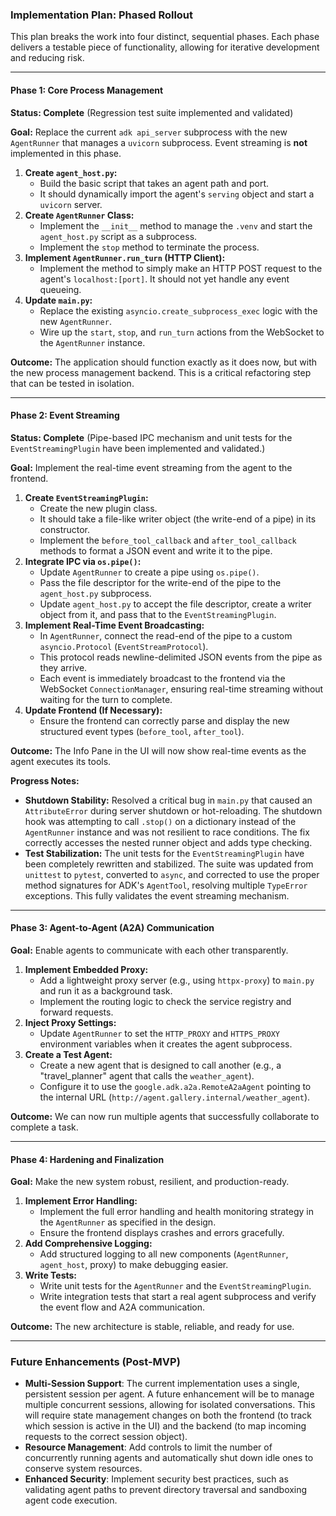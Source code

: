 ### **Implementation Plan: Phased Rollout**

This plan breaks the work into four distinct, sequential phases. Each phase delivers a testable piece of functionality, allowing for iterative development and reducing risk.

---

#### **Phase 1: Core Process Management**

**Status: Complete** (Regression test suite implemented and validated)

**Goal:** Replace the current `adk api_server` subprocess with the new `AgentRunner` that manages a `uvicorn` subprocess. Event streaming is **not** implemented in this phase.

1.  **Create `agent_host.py`:**
    *   Build the basic script that takes an agent path and port.
    *   It should dynamically import the agent's `serving` object and start a `uvicorn` server.
2.  **Create `AgentRunner` Class:**
    *   Implement the `__init__` method to manage the `.venv` and start the `agent_host.py` script as a subprocess.
    *   Implement the `stop` method to terminate the process.
3.  **Implement `AgentRunner.run_turn` (HTTP Client):**
    *   Implement the method to simply make an HTTP POST request to the agent's `localhost:[port]`. It should not yet handle any event queueing.
4.  **Update `main.py`:**
    *   Replace the existing `asyncio.create_subprocess_exec` logic with the new `AgentRunner`.
    *   Wire up the `start`, `stop`, and `run_turn` actions from the WebSocket to the `AgentRunner` instance.

**Outcome:** The application should function exactly as it does now, but with the new process management backend. This is a critical refactoring step that can be tested in isolation.

---

#### **Phase 2: Event Streaming**

**Status: Complete** (Pipe-based IPC mechanism and unit tests for the `EventStreamingPlugin` have been implemented and validated.)

**Goal:** Implement the real-time event streaming from the agent to the frontend.

1.  **Create `EventStreamingPlugin`:**
    *   Create the new plugin class.
    *   It should take a file-like writer object (the write-end of a pipe) in its constructor.
    *   Implement the `before_tool_callback` and `after_tool_callback` methods to format a JSON event and write it to the pipe.
2.  **Integrate IPC via `os.pipe()`:**
    *   Update `AgentRunner` to create a pipe using `os.pipe()`.
    *   Pass the file descriptor for the write-end of the pipe to the `agent_host.py` subprocess.
    *   Update `agent_host.py` to accept the file descriptor, create a writer object from it, and pass that to the `EventStreamingPlugin`.
3.  **Implement Real-Time Event Broadcasting:**
    *   In `AgentRunner`, connect the read-end of the pipe to a custom `asyncio.Protocol` (`EventStreamProtocol`).
    *   This protocol reads newline-delimited JSON events from the pipe as they arrive.
    *   Each event is immediately broadcast to the frontend via the WebSocket `ConnectionManager`, ensuring real-time streaming without waiting for the turn to complete.
4.  **Update Frontend (If Necessary):**
    *   Ensure the frontend can correctly parse and display the new structured event types (`before_tool`, `after_tool`).

**Outcome:** The Info Pane in the UI will now show real-time events as the agent executes its tools.

**Progress Notes:**
*   **Shutdown Stability:** Resolved a critical bug in `main.py` that caused an `AttributeError` during server shutdown or hot-reloading. The shutdown hook was attempting to call `.stop()` on a dictionary instead of the `AgentRunner` instance and was not resilient to race conditions. The fix correctly accesses the nested runner object and adds type checking.
*   **Test Stabilization:** The unit tests for the `EventStreamingPlugin` have been completely rewritten and stabilized. The suite was updated from `unittest` to `pytest`, converted to `async`, and corrected to use the proper method signatures for ADK's `AgentTool`, resolving multiple `TypeError` exceptions. This fully validates the event streaming mechanism.

---

#### **Phase 3: Agent-to-Agent (A2A) Communication**

**Goal:** Enable agents to communicate with each other transparently.

1.  **Implement Embedded Proxy:**
    *   Add a lightweight proxy server (e.g., using `httpx-proxy`) to `main.py` and run it as a background task.
    *   Implement the routing logic to check the service registry and forward requests.
2.  **Inject Proxy Settings:**
    *   Update `AgentRunner` to set the `HTTP_PROXY` and `HTTPS_PROXY` environment variables when it creates the agent subprocess.
3.  **Create a Test Agent:**
    *   Create a new agent that is designed to call another (e.g., a "travel_planner" agent that calls the `weather_agent`).
    *   Configure it to use the `google.adk.a2a.RemoteA2aAgent` pointing to the internal URL (`http://agent.gallery.internal/weather_agent`).

**Outcome:** We can now run multiple agents that successfully collaborate to complete a task.

---

#### **Phase 4: Hardening and Finalization**

**Goal:** Make the new system robust, resilient, and production-ready.

1.  **Implement Error Handling:**
    *   Implement the full error handling and health monitoring strategy in the `AgentRunner` as specified in the design.
    *   Ensure the frontend displays crashes and errors gracefully.
2.  **Add Comprehensive Logging:**
    *   Add structured logging to all new components (`AgentRunner`, `agent_host`, proxy) to make debugging easier.
3.  **Write Tests:**
    *   Write unit tests for the `AgentRunner` and the `EventStreamingPlugin`.
    *   Write integration tests that start a real agent subprocess and verify the event flow and A2A communication.

**Outcome:** The new architecture is stable, reliable, and ready for use.

---

### **Future Enhancements (Post-MVP)**

*   **Multi-Session Support**: The current implementation uses a single, persistent session per agent. A future enhancement will be to manage multiple concurrent sessions, allowing for isolated conversations. This will require state management changes on both the frontend (to track which session is active in the UI) and the backend (to map incoming requests to the correct session object).
*   **Resource Management**: Add controls to limit the number of concurrently running agents and automatically shut down idle ones to conserve system resources.
*   **Enhanced Security**: Implement security best practices, such as validating agent paths to prevent directory traversal and sandboxing agent code execution.
